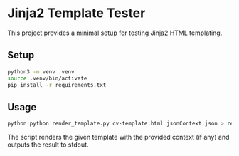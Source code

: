 # Jinja2 Template Tester

This project provides a minimal setup for testing Jinja2 HTML templating.

## Setup

```bash
python3 -m venv .venv
source .venv/bin/activate
pip install -r requirements.txt
```

## Usage

```bash
python python render_template.py cv-template.html jsonContext.json > rendered.html
```

The script renders the given template with the provided context (if any) and outputs the result to stdout.
